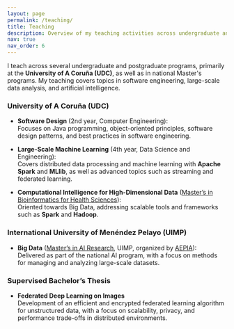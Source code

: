 ```yaml
---
layout: page
permalink: /teaching/
title: Teaching
description: Overview of my teaching activities across undergraduate and graduate programs.
nav: true
nav_order: 6
---
```


I teach across several undergraduate and postgraduate programs, primarily at the **University of A Coruña (UDC)**, as well as in national Master's programs. My teaching covers topics in software engineering, large-scale data analysis, and artificial intelligence.

### University of A Coruña (UDC)

- **Software Design** (2nd year, Computer Engineering):  
  Focuses on Java programming, object-oriented principles, software design patterns, and best practices in software engineering.

- **Large-Scale Machine Learning** (4th year, Data Science and Engineering):  
  Covers distributed data processing and machine learning with **Apache Spark** and **MLlib**, as well as advanced topics such as streaming and federated learning.

- **Computational Intelligence for High-Dimensional Data** ([Master’s in Bioinformatics for Health Sciences](https://www.master.bioinformatica.fic.udc.es/)):  
  Oriented towards Big Data, addressing scalable tools and frameworks such as **Spark** and **Hadoop**.

### International University of Menéndez Pelayo (UIMP)

- **Big Data** ([Master’s in AI Research](https://www.aepia.org/master-en-ia/), UIMP, organized by [AEPIA](https://www.aepia.org/)):  
  Delivered as part of the national AI program, with a focus on methods for managing and analyzing large-scale datasets.

### Supervised Bachelor’s Thesis

- **Federated Deep Learning on Images**  
  Development of an efficient and encrypted federated learning algorithm for unstructured data, with a focus on scalability, privacy, and performance trade-offs in distributed environments.
